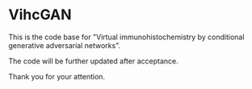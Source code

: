 # VihcGAN
This is the code base for "Virtual immunohistochemistry by conditional generative adversarial networks".

The code will be further updated after acceptance.

Thank you for your attention.
